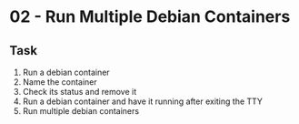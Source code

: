 # 02 - Run Multiple Debian Containers 

## Task
1. Run a debian container
2. Name the container
3. Check its status and remove it
4. Run a debian container and have it running after exiting the TTY
5. Run multiple debian containers
